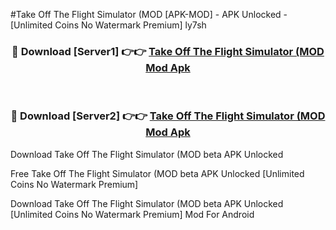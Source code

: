 #Take Off The Flight Simulator (MOD [APK-MOD] - APK Unlocked - [Unlimited Coins No Watermark Premium] ly7sh



<div align="center">

<h3>🔴 Download [Server1] 👉👉 <a href="https://momento.my/?title=Take_Off_The_Flight_Simulator_(MOD">Take Off The Flight Simulator (MOD Mod Apk</a></h3><br>

<h3>🔴 Download [Server2] 👉👉 <a href="https://momento.my/?title=Take_Off_The_Flight_Simulator_(MOD">Take Off The Flight Simulator (MOD Mod Apk</a></h3>
</div>



Download Take Off The Flight Simulator (MOD beta APK Unlocked

Free Take Off The Flight Simulator (MOD beta APK Unlocked [Unlimited Coins No Watermark Premium]

Download Take Off The Flight Simulator (MOD beta APK Unlocked [Unlimited Coins No Watermark Premium] Mod For Android

